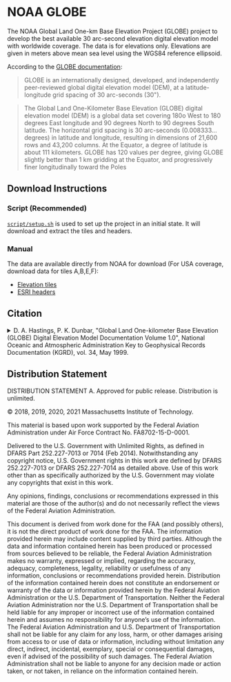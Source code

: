 # NOAA GLOBE

The NOAA Global Land One-km Base Elevation Project (GLOBE) project to develop the best available 30 arc-second elevation digital elevation model with worldwide coverage. The data is for elevations only. Elevations are given in meters above mean sea level using the WGS84 reference ellipsoid.

According to the [GLOBE documentation](https://www.ngdc.noaa.gov/mgg/topo/report/globedocumentationmanual.pdf):
> GLOBE is an internationally designed, developed, and independently peer-reviewed global
digital elevation model (DEM), at a latitude-longitude grid spacing of 30 arc-seconds (30").

> The Global Land One-Kilometer Base Elevation (GLOBE) digital elevation model (DEM) is a global
data set covering 180o  West to 180 degrees East longitude and 90 degrees North to 90 degrees South latitude. The horizontal
grid spacing is 30 arc-seconds (0.008333... degrees) in latitude and longitude, resulting in dimensions of 21,600 rows and 43,200 columns. At the Equator, a degree of latitude is about 111 kilometers. GLOBE has 120 values per degree, giving GLOBE slightly better than 1 km gridding at the Equator, and progressively finer longitudinally toward the Poles

## Download Instructions

### Script (Recommended)

[`script/setup.sh`](../../script/setup.sh) is used to set up the project in an initial state. It will download and extract the tiles and headers.

### Manual

The data are available directly from NOAA for download (For USA coverage, download data for tiles A,B,E,F):

* [Elevation tiles](https://www.ngdc.noaa.gov/mgg/topo/gltiles.html)
* [ESRI headers](https://www.ngdc.noaa.gov/mgg/topo/elev/esri/hdr/)

## Citation

<details> <summary>D. A. Hastings, P. K. Dunbar, "Global Land One-kilometer Base Elevation (GLOBE) Digital Elevation Model Documentation Volume 1.0", National Oceanic and Atmospheric Administration Key to Geophysical Records Documentation (KGRD), vol. 34, May 1999.</summary>
<p>

```tex
@techreport{hastingsGlobalLandOne1999,
  address = {{325 Broadway, Boulder, Colorado 80303, U.S.A}},
  type = {Professional {{Paper}}},
  title = {Global {{Land One Kilometer Base Elevation}} ({{GLOBE}}) {{Digital Elevation Model}}, {{Documentation}}, {{Volume}} 1.0. {{Key}}},
  abstract = {"This is the first version of documentation for the Global Land One-kilometer Base Elevation (GLOBE) data set. GLOBE is an internationally designed, developed, and independently peer-reviewed global digital elevation model (DEMj, at a latitude-longitude grid spacing of 30 arc-seconds (30"). This report describes the history of the GLOBE project, the candidate data sets, data compilation techniques, organization, and use of the data base. The data are available on CD-ROM and the World Wide Web"--Executive Summary.},
  language = {en},
  number = {NGDC Key to Geophysical Records Documentation No. 34},
  institution = {{National Oceanic and Atmospheric Administration,}},
  author = {Hastings, D. A. (David A.) and Dunbar, Paula K.},
  collaborator = {{National Geophysical Data Center}},
  month = may,
  year = {1999},
  keywords = {Computer programs,Digital elevation models,Documentation,Global differential geometry},
  pages = {133}
}
```
</p>
</details>

## Distribution Statement

DISTRIBUTION STATEMENT A. Approved for public release. Distribution is unlimited.

© 2018, 2019, 2020, 2021 Massachusetts Institute of Technology.

This material is based upon work supported by the Federal Aviation Administration under Air Force Contract No. FA8702-15-D-0001.

Delivered to the U.S. Government with Unlimited Rights, as defined in DFARS Part 252.227-7013 or 7014 (Feb 2014). Notwithstanding any copyright notice, U.S. Government rights in this work are defined by DFARS 252.227-7013 or DFARS 252.227-7014 as detailed above. Use of this work other than as specifically authorized by the U.S. Government may violate any copyrights that exist in this work.

Any opinions, findings, conclusions or recommendations expressed in this material are those of the author(s) and do not necessarily reflect the views of the Federal Aviation Administration.

This document is derived from work done for the FAA (and possibly others), it is not the direct product of work done for the FAA. The information provided herein may include content supplied by third parties.  Although the data and information contained herein has been produced or processed from sources believed to be reliable, the Federal Aviation Administration makes no warranty, expressed or implied, regarding the accuracy, adequacy, completeness, legality, reliability or usefulness of any information, conclusions or recommendations provided herein. Distribution of the information contained herein does not constitute an endorsement or warranty of the data or information provided herein by the Federal Aviation Administration or the U.S. Department of Transportation.  Neither the Federal Aviation Administration nor the U.S. Department of Transportation shall be held liable for any improper or incorrect use of the information contained herein and assumes no responsibility for anyone’s use of the information. The Federal Aviation Administration and U.S. Department of Transportation shall not be liable for any claim for any loss, harm, or other damages arising from access to or use of data or information, including without limitation any direct, indirect, incidental, exemplary, special or consequential damages, even if advised of the possibility of such damages. The Federal Aviation Administration shall not be liable to anyone for any decision made or action taken, or not taken, in reliance on the information contained herein.
